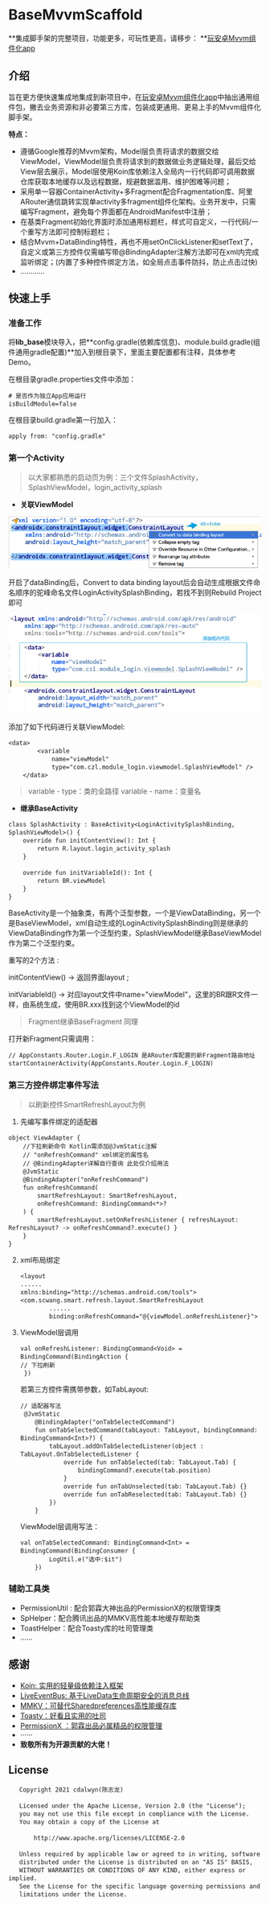 # BaseMvvmScaffold

**集成脚手架的完整项目，功能更多，可玩性更高，请移步： **[玩安卓Mvvm组件化app](https://github.com/cdalwyn/mvvmcomponent)

## 介绍

旨在更方便快速集成地集成到新项目中，在[玩安卓Mvvm组件化app](https://github.com/cdalwyn/mvvmcomponent)中抽出通用组件包，撇去业务资源和非必要第三方库，包装成更通用、更易上手的Mvvm组件化脚手架。

**特点：**

- 遵循Google推荐的Mvvm架构，Model层负责将请求的数据交给ViewModel，ViewModel层负责将请求到的数据做业务逻辑处理，最后交给View层去展示，Model层使用Koin库依赖注入全局内一行代码即可调用数据仓库获取本地缓存以及远程数据，规避数据滥用、维护困难等问题；
- 采用单一容器ContainerActivity+多Fragment配合Fragmentation库、阿里ARouter通信跳转实现单activity多fragment组件化架构。业务开发中，只需编写Fragment，避免每个界面都在AndroidManifest中注册；
- 在基类Fragment初始化界面时添加通用标题栏，样式可自定义，一行代码/一个重写方法即可控制标题栏；
- 结合Mvvm+DataBinding特性，再也不用setOnClickListener和setText了，自定义或第三方控件仅需编写带@BindingAdapter注解方法即可在xml内完成监听绑定；(内置了多种控件绑定方法，如全局点击事件防抖，防止点击过快)
- …………

## 快速上手

###  **准备工作**

将**lib_base**模块导入，把**config.gradle(依赖库信息)、module.build.gradle(组件通用gradle配置)**加入到根目录下，里面主要配置都有注释，具体参考Demo。

在根目录gradle.properties文件中添加：

```
# 是否作为独立App应用运行
isBuildModule=false
```

在根目录build.gradle第一行加入：

```
apply from: "config.gradle"
```

### **第一个Activity**

> 以大家都熟悉的启动页为例：三个文件SplashActivity，SplashViewModel，login_activity_splash

- **关联ViewModel**

![](https://github.com/cdalwyn/BaseMvvmScaffold/blob/master/readme/bindinglayout.png)

开启了dataBinding后，Convert to data binding layout后会自动生成根据文件命名顺序的驼峰命名文件LoginActivitySplashBinding，若找不到则Rebuild Project即可

![](https://github.com/cdalwyn/BaseMvvmScaffold/blob/master/readme/bindViewModel.png)

添加了如下代码进行关联ViewModel:

```
<data>
        <variable
            name="viewModel"
            type="com.czl.module_login.viewmodel.SplashViewModel" />
    </data>
```

> variable - type：类的全路径
> variable - name：变量名

- **继承BaseActivity**

```
class SplashActivity : BaseActivity<LoginActivitySplashBinding, SplashViewModel>() {
    override fun initContentView(): Int {
        return R.layout.login_activity_splash
    }
    
    override fun initVariableId(): Int {
        return BR.viewModel
    }
}
```

BaseActivity是一个抽象类，有两个泛型参数，一个是ViewDataBinding，另一个是BaseViewModel，xml自动生成的LoginActivitySplashBinding则是继承的ViewDataBinding作为第一个泛型约束，SplashViewModel继承BaseViewModel作为第二个泛型约束。

重写的2个方法 :

 initContentView() -> 返回界面layout ; 

initVariableId() -> 对应layout文件中name="viewModel"，这里的BR跟R文件一样，由系统生成，使用BR.xxx找到这个ViewModel的id

> Fragment继承BaseFragment 同理

打开新Fragment只需调用：

```
// AppConstants.Router.Login.F_LOGIN 是ARouter库配置的新Fragment路由地址
startContainerActivity(AppConstants.Router.Login.F_LOGIN)
```

### **第三方控件绑定事件写法**

> 以刷新控件SmartRefreshLayout为例

1. 先编写事件绑定的适配器

   

```
object ViewAdapter {
    //下拉刷新命令 Kotlin需添加@JvmStatic注解 
    // "onRefreshCommand" xml绑定的属性名
    // @BindingAdapter详解自行查询 此处仅介绍用法
    @JvmStatic
    @BindingAdapter("onRefreshCommand")
    fun onRefreshCommand(
        smartRefreshLayout: SmartRefreshLayout,
        onRefreshCommand: BindingCommand<*>?
    ) {
        smartRefreshLayout.setOnRefreshListener { refreshLayout: RefreshLayout? -> onRefreshCommand?.execute() }
    }
}
```

2. xml布局绑定

   ```
   <layout 
   ......
   xmlns:binding="http://schemas.android.com/tools">
   <com.scwang.smart.refresh.layout.SmartRefreshLayout
           ......
           binding:onRefreshCommand="@{viewModel.onRefreshListener}">
   ```

3. ViewModel层调用

   ```
   val onRefreshListener: BindingCommand<Void> = BindingCommand(BindingAction {  
   // 下拉刷新
    })
   ```

   若第三方控件需携带参数，如TabLayout:

   ```
   // 适配器写法
    @JvmStatic
       @BindingAdapter("onTabSelectedCommand")
       fun onTabSelectedCommand(tabLayout: TabLayout, bindingCommand: BindingCommand<Int>?) {
           tabLayout.addOnTabSelectedListener(object : TabLayout.OnTabSelectedListener {
               override fun onTabSelected(tab: TabLayout.Tab) {
                   bindingCommand?.execute(tab.position)
               }
               override fun onTabUnselected(tab: TabLayout.Tab) {}
               override fun onTabReselected(tab: TabLayout.Tab) {}
           })
       }
   ```

   ViewModel层调用写法：

   ```
   val onTabSelectedCommand: BindingCommand<Int> = BindingCommand(BindingConsumer {
           LogUtil.e("选中:$it")
       })
   ```

### 辅助工具类

- PermissionUtil :  配合郭霖大神出品的PermissionX的权限管理类
- SpHelper：配合腾讯出品的MMKV高性能本地缓存帮助类
- ToastHelper：配合Toasty库的吐司管理类
- ......

## 感谢

- [Koin: 实用的轻量级依赖注入框架](https://github.com/InsertKoinIO/koin)
- [LiveEventBus: 基于LiveData生命周期安全的消息总线](https://github.com/JeremyLiao/LiveEventBus)
- [MMKV：可替代Sharedpreferences高性能缓存库](https://github.com/Tencent/MMKV)
- [Toasty：好看且实用的吐司](https://github.com/GrenderG/Toasty)
- [PermissionX ：郭霖出品必属精品的权限管理](https://github.com/guolindev/PermissionX)
- ······
- **致敬所有为开源贡献的大佬！**

## License

```
   Copyright 2021 cdalwyn(陈志龙)

   Licensed under the Apache License, Version 2.0 (the "License");
   you may not use this file except in compliance with the License.
   You may obtain a copy of the License at

       http://www.apache.org/licenses/LICENSE-2.0

   Unless required by applicable law or agreed to in writing, software
   distributed under the License is distributed on an "AS IS" BASIS,
   WITHOUT WARRANTIES OR CONDITIONS OF ANY KIND, either express or implied.
   See the License for the specific language governing permissions and
   limitations under the License.
```

